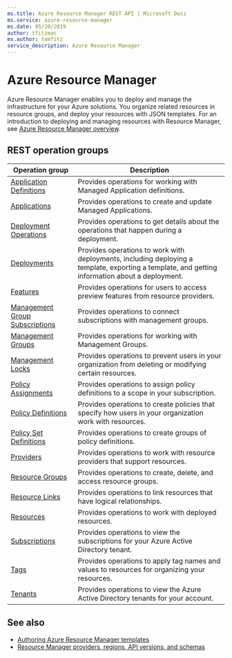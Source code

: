```yaml
---
ms.title: Azure Resource Manager REST API | Microsoft Docs
ms.service: azure-resource-manager
ms.date: 05/20/2019
author: tfitzmac
ms.author: tomfitz
service_description: Azure Resource Manager
---
```


# Azure Resource Manager

Azure Resource Manager enables you to deploy and manage the infrastructure for your Azure solutions. You organize related resources in resource groups, and deploy your resources with JSON templates. For an introduction to deploying and managing resources with Resource Manager, see [Azure Resource Manager overview](https://docs.microsoft.com/azure/azure-resource-manager/resource-group-overview).

## REST operation groups

| Operation group                                 | Description |
|-------------------------------------------------|-------------|
| [Application Definitions](xref:management.azure.com.resources.applicationdefinitions) | Provides operations for working with Managed Application definitions. |
| [Applications](xref:management.azure.com.resources.applications) | Provides operations to create and update Managed Applications. |
| [Deployment Operations](xref:management.azure.com.resources.deploymentoperations) | Provides operations to get details about the operations that happen during a deployment. |
| [Deployments](xref:management.azure.com.resources.deployments)                    | Provides operations to work with deployments, including deploying a template, exporting a template, and getting information about a deployment. |
| [Features](xref:management.azure.com.resources.features)                          | Provides operations for users to access preview features from resource providers. |
| [Management Group Subscriptions](xref:management.azure.com.resources.managementgroupsubscriptions) | Provides operations to connect subscriptions with management groups. |
| [Management Groups](xref:management.azure.com.resources.managementgroups) | Provides operations for working with Management Groups. |
| [Management Locks](xref:management.azure.com.resources.managementlocks)           | Provides operations to prevent users in your organization from deleting or modifying certain resources. |
| [Policy Assignments](xref:management.azure.com.resources.policyassignments)       | Provides operations to assign policy definitions to a scope in your subscription. |
| [Policy Definitions](xref:management.azure.com.resources.policydefinitions)       | Provides operations to create policies that specify how users in your organization work with resources. |
| [Policy Set Definitions](xref:management.azure.com.resources.policysetdefinitions)       | Provides operations to create groups of policy definitions. |
| [Providers](xref:management.azure.com.resources.providers)                        | Provides operations to work with resource providers that support resources. |
| [Resource Groups](xref:management.azure.com.resources.resourcegroups)             | Provides operations to create, delete, and access resource groups. |
| [Resource Links](xref:management.azure.com.resources.resourcelinks)               | Provides operations to link resources that have logical relationships. |
| [Resources](xref:management.azure.com.resources.resources)                        | Provides operations to work with deployed resources. |
| [Subscriptions](xref:management.azure.com.resources.subscriptions)                | Provides operations to view the subscriptions for your Azure Active Directory tenant. |
| [Tags](xref:management.azure.com.resources.tags)                                  | Provides operations to apply tag names and values to resources for organizing your resources. |
| [Tenants](xref:management.azure.com.resources.tenants)                            | Provides operations to view the Azure Active Directory tenants for your account. |



## See also

- [Authoring Azure Resource Manager templates](https://docs.microsoft.com/azure/resource-group-authoring-templates?toc=%2fazure%2fazure-resource-manager%2ftoc.yml)
- [Resource Manager providers, regions, API versions, and schemas](https://docs.microsoft.com/azure/resource-manager-supported-services?toc=%2fazure%2fazure-resource-manager%2ftoc.yml)
